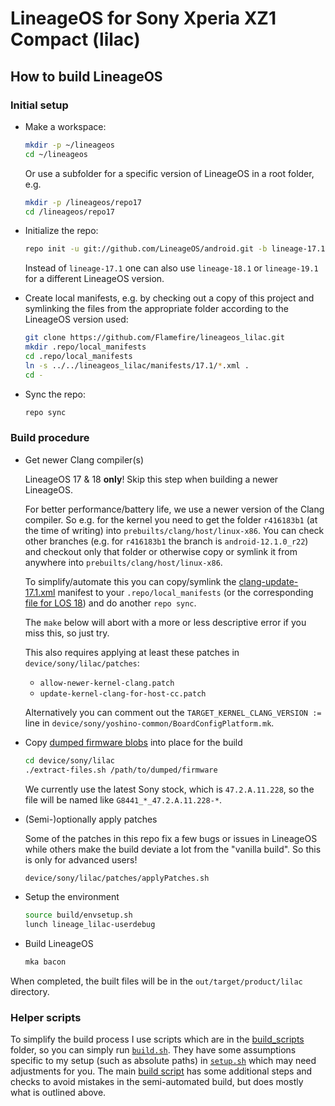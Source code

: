 # LineageOS for Sony Xperia XZ1 Compact (lilac)

## How to build LineageOS

### Initial setup

* Make a workspace:

    ```bash
    mkdir -p ~/lineageos
    cd ~/lineageos
    ```

    Or use a subfolder for a specific version of LineageOS in a root folder, e.g.

    ```bash
    mkdir -p /lineageos/repo17
    cd /lineageos/repo17
    ```

* Initialize the repo:


    ```bash
    repo init -u git://github.com/LineageOS/android.git -b lineage-17.1
    ```

    Instead of `lineage-17.1` one can also use `lineage-18.1` or `lineage-19.1`
    for a different LineageOS version.

* Create local manifests, e.g. by checking out a copy of this project and symlinking the files from the appropriate folder according to the LineageOS version used:

    ```bash
    git clone https://github.com/Flamefire/lineageos_lilac.git
    mkdir .repo/local_manifests
    cd .repo/local_manifests
    ln -s ../../lineageos_lilac/manifests/17.1/*.xml .
    cd -
    ```

* Sync the repo:

    ```bash
    repo sync
    ```

### Build procedure

* Get newer Clang compiler(s)

    LineageOS 17 & 18 **only**!
    Skip this step when building a newer LineageOS.

    For better performance/battery life, we use a newer version of the Clang compiler.
    So e.g. for the kernel you need to get the folder `r416183b1` (at the time of writing) into `prebuilts/clang/host/linux-x86`.
    You can check other branches (e.g. for `r416183b1` the branch is `android-12.1.0_r22`) and checkout only that folder or otherwise copy or symlink it from anywhere into `prebuilts/clang/host/linux-x86`.

    To simplify/automate this you can copy/symlink the [clang-update-17.1.xml](manifests/clang-update-17.1.xml) manifest to your `.repo/local_manifests` (or the corresponding [file for LOS 18](manifests/clang-update-18.1.xml)) and do another `repo sync`.
    
    The `make` below will abort with a more or less descriptive error if you miss this, so just try.

    This also requires applying at least these patches in `device/sony/lilac/patches`:

    - `allow-newer-kernel-clang.patch`
    - `update-kernel-clang-for-host-cc.patch`
    
    Alternatively you can comment out the `TARGET_KERNEL_CLANG_VERSION :=` line in `device/sony/yoshino-common/BoardConfigPlatform.mk`.

* Copy [dumped firmware blobs](dump-stock.md) into place for the build

    ```bash
    cd device/sony/lilac
    ./extract-files.sh /path/to/dumped/firmware
    ```

    We currently use the latest Sony stock, which is `47.2.A.11.228`, so the file will be named like `G8441_*_47.2.A.11.228-*`.

* (Semi-)optionally apply patches

    Some of the patches in this repo fix a few bugs or issues in LineageOS while others make the build deviate a lot from the "vanilla build".
    So this is only for advanced users!

    ```bash
    device/sony/lilac/patches/applyPatches.sh
    ```

* Setup the environment

    ```bash
    source build/envsetup.sh
    lunch lineage_lilac-userdebug
    ```

* Build LineageOS

    ```bash
    mka bacon
    ```
When completed, the built files will be in the `out/target/product/lilac` directory.

### Helper scripts

To simplify the build process I use scripts which are in the [build_scripts](build_scripts) folder, so you can simply run [`build.sh`](build_scripts/build.sh).
They have some assumptions specific to my setup (such as absolute paths) in [`setup.sh`](build_scripts/setup.sh) which may need adjustments for you.
The main [build script](build_scripts/buildAndChecksum.sh) has some additional steps and checks to avoid mistakes in the semi-automated build, but does mostly what is outlined above.
